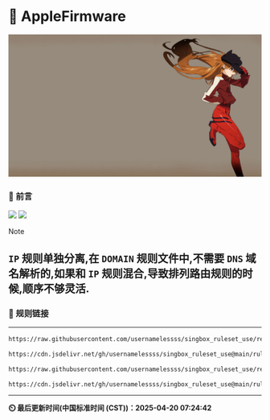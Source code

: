 
# 🧸 AppleFirmware
![](https://raw.githubusercontent.com/usernamelessss/picture-bed/main/images/202504042256831.jpg)
### 📣 前言
![](https://shields.io/badge/-移除重复规则-ff69b4) ![](https://shields.io/badge/-IP&nbsp;规则单独存放不与&nbsp;DOMAIN&nbsp;等混合-green)
> [!NOTE]
**`IP` 规则单独分离,在 `DOMAIN` 规则文件中,不需要 `DNS` 域名解析的,如果和 `IP` 规则混合,导致排列路由规则的时候,顺序不够灵活.**
---

###  🔗 规则链接
---

```url
https://raw.githubusercontent.com/usernamelessss/singbox_ruleset_use/refs/heads/main/rule/AppleFirmware/AppleFirmware_No_IP.json
```

```url
https://cdn.jsdelivr.net/gh/usernamelessss/singbox_ruleset_use@main/rule/AppleFirmware/AppleFirmware_No_IP.json
```

```url
https://raw.githubusercontent.com/usernamelessss/singbox_ruleset_use/refs/heads/main/rule/AppleFirmware/AppleFirmware_No_IP.srs
```

```url
https://cdn.jsdelivr.net/gh/usernamelessss/singbox_ruleset_use@main/rule/AppleFirmware/AppleFirmware_No_IP.srs
```

---
**⏲️ 最后更新时间(中国标准时间 (CST))：2025-04-20 07:24:42**